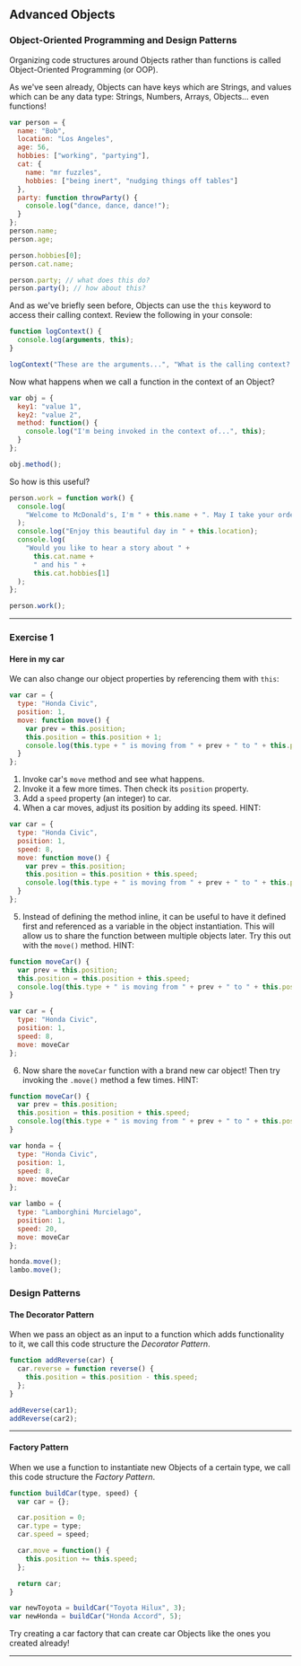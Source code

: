 ## Advanced Objects

### Object-Oriented Programming and Design Patterns

Organizing code structures around Objects rather than functions is called Object-Oriented Programming (or OOP).

As we've seen already, Objects can have keys which are Strings, and values which can be any data type: Strings, Numbers, Arrays, Objects... even functions!

```javascript
var person = {
  name: "Bob",
  location: "Los Angeles",
  age: 56,
  hobbies: ["working", "partying"],
  cat: {
    name: "mr fuzzles",
    hobbies: ["being inert", "nudging things off tables"]
  },
  party: function throwParty() {
    console.log("dance, dance, dance!");
  }
};
person.name;
person.age;

person.hobbies[0];
person.cat.name;

person.party; // what does this do?
person.party(); // how about this?
```

And as we've briefly seen before, Objects can use the `this` keyword to access their calling context. Review the following in your console:

```javascript
function logContext() {
  console.log(arguments, this);
}

logContext("These are the arguments...", "What is the calling context? -->");
```

Now what happens when we call a function in the context of an Object?

```javascript
var obj = {
  key1: "value 1",
  key2: "value 2",
  method: function() {
    console.log("I'm being invoked in the context of...", this);
  }
};

obj.method();
```

So how is this useful?

```javascript
person.work = function work() {
  console.log(
    "Welcome to McDonald's, I'm " + this.name + ". May I take your order?"
  );
  console.log("Enjoy this beautiful day in " + this.location);
  console.log(
    "Would you like to hear a story about " +
      this.cat.name +
      " and his " +
      this.cat.hobbies[1]
  );
};

person.work();
```

---

### Exercise 1

#### Here in my car

We can also change our object properties by referencing them with `this`:

```javascript
var car = {
  type: "Honda Civic",
  position: 1,
  move: function move() {
    var prev = this.position;
    this.position = this.position + 1;
    console.log(this.type + " is moving from " + prev + " to " + this.position);
  }
};
```

1. Invoke car's `move` method and see what happens.
2. Invoke it a few more times. Then check its `position` property.
3. Add a `speed` property (an integer) to car.
4. When a car moves, adjust its position by adding its speed. HINT:

```javascript
var car = {
  type: "Honda Civic",
  position: 1,
  speed: 8,
  move: function move() {
    var prev = this.position;
    this.position = this.position + this.speed;
    console.log(this.type + " is moving from " + prev + " to " + this.position);
  }
};
```

5. Instead of defining the method inline, it can be useful to have it defined first and referenced as a variable in the object instantiation. This will allow us to share the function between multiple objects later. Try this out with the `move()` method. HINT:

```javascript
function moveCar() {
  var prev = this.position;
  this.position = this.position + this.speed;
  console.log(this.type + " is moving from " + prev + " to " + this.position);
}

var car = {
  type: "Honda Civic",
  position: 1,
  speed: 8,
  move: moveCar
};
```

6. Now share the `moveCar` function with a brand new car object! Then try invoking the `.move()` method a few times. HINT:

```javascript
function moveCar() {
  var prev = this.position;
  this.position = this.position + this.speed;
  console.log(this.type + " is moving from " + prev + " to " + this.position);
}

var honda = {
  type: "Honda Civic",
  position: 1,
  speed: 8,
  move: moveCar
};

var lambo = {
  type: "Lamborghini Murcielago",
  position: 1,
  speed: 20,
  move: moveCar
};

honda.move();
lambo.move();
```

### Design Patterns

#### The Decorator Pattern

When we pass an object as an input to a function which adds functionality to it, we call this code structure the _Decorator Pattern_.

```javascript
function addReverse(car) {
  car.reverse = function reverse() {
    this.position = this.position - this.speed;
  };
}

addReverse(car1);
addReverse(car2);
```

---

#### Factory Pattern

When we use a function to instantiate new Objects of a certain type, we call this code structure the _Factory Pattern_.

```javascript
function buildCar(type, speed) {
  var car = {};

  car.position = 0;
  car.type = type;
  car.speed = speed;

  car.move = function() {
    this.position += this.speed;
  };

  return car;
}

var newToyota = buildCar("Toyota Hilux", 3);
var newHonda = buildCar("Honda Accord", 5);
```

Try creating a car factory that can create car Objects like the ones you created already!

---
